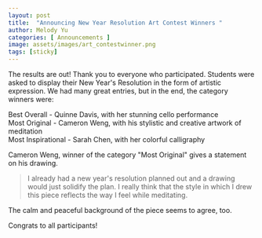 ```yaml
---
layout: post
title:  "Announcing New Year Resolution Art Contest Winners "
author: Melody Yu
categories: [ Announcements ]
image: assets/images/art_contestwinner.png
tags: [sticky]
---
```


The results are out! Thank you to everyone who participated. Students were asked to display their New Year's Resolution in the form of artistic expression. We had many great entries, but in the end, the category winners were:

Best Overall - Quinne Davis, with her stunning cello performance  
Most Original - Cameron Weng, with his stylistic and creative artwork of meditation  
Most Inspirational - Sarah Chen, with her colorful calligraphy  

Cameron Weng, winner of the category "Most Original" gives a statement on his drawing.

>I already had a new year's resolution planned out and a drawing would just solidify the plan. I really think that the style in which I drew this piece reflects the way I feel while meditating.

The calm and peaceful background of the piece seems to agree, too.

Congrats to all participants!
